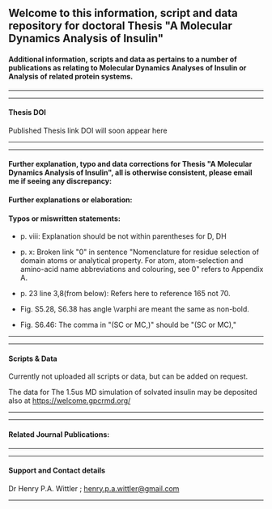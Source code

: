 ## Welcome to this information, script and data repository for doctoral Thesis "A Molecular Dynamics Analysis of Insulin"

#### Additional information, scripts and data as pertains to a number of publications as relating to Molecular Dynamics Analyses of Insulin or Analysis of related protein systems.
-----------------------------------------------------------------
----------------------------------------------------------------- 
#### Thesis DOI
Published Thesis link DOI will soon appear here

-----------------------------------------------------------------
-----------------------------------------------------------------

#### Further explanation, typo and  data corrections for Thesis "A Molecular Dynamics Analysis of Insulin", all is otherwise consistent, please email me if seeing any discrepancy:


#### Further explanations or elaboration:



#### Typos or miswritten statements:

* p. viii: Explanation should be not within parentheses for D, DH 

* p. x: Broken link "0" in sentence "Nomenclature for residue selection of domain atoms or analytical property. For atom, atom-selection and amino-acid name abbreviations and colouring, see 0" refers to Appendix A.

* p. 23 line 3,8(from below): Refers here to reference 165 not 70.

* Fig. S5.28, S6.38 has angle \varphi are meant the same as non-bold.

* Fig. S6.46: The comma in "(SC or MC,)" should be "(SC or MC),"



-----------------------------------------------------------------
-----------------------------------------------------------------
#### Scripts & Data 

Currently not uploaded all scripts or data, but can be added on request.

The data for The 1.5us MD simulation of solvated insulin may be deposited also at https://welcome.gpcrmd.org/ 

-----------------------------------------------------------------
-----------------------------------------------------------------

#### Related Journal Publications:

-----------------------------------------------------------------
-----------------------------------------------------------------
#### Support and Contact details

Dr Henry P.A. Wittler ;
henry.p.a.wittler@gmail.com

-----------------------------------------------------------------
